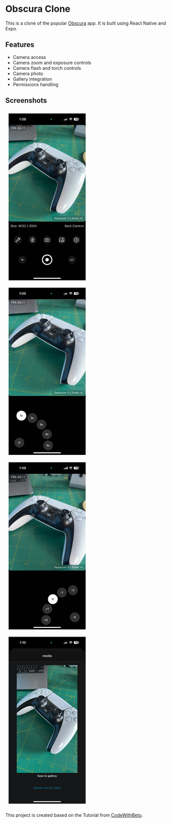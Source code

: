 # Obscura Clone

This is a clone of the popular [Obscura](https://obscura.app/) app. It is built using React Native and Expo.

## Features

- Camera access
- Camera zoom and exposure controls
- Camera flash and torch controls
- Camera photo
- Gallery integration
- Permissions handling

## Screenshots

<p>
<img src="./screenshots/1.png" width="240" style="padding: 10px" />
<img src="./screenshots/2.png" width="240" style="padding: 10px" />
<img src="./screenshots/3.png" width="240" style="padding: 10px" />
<img src="./screenshots/4.png" width="240" style="padding: 10px" />
</p>

This project is created based on the Tutorial from [CodeWithBeto](https://www.youtube.com/watch?v=xNaGYGDZ2JU). 